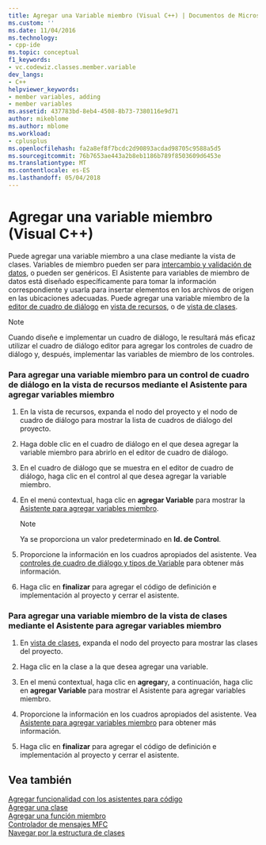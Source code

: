 ```yaml
---
title: Agregar una Variable miembro (Visual C++) | Documentos de Microsoft
ms.custom: ''
ms.date: 11/04/2016
ms.technology:
- cpp-ide
ms.topic: conceptual
f1_keywords:
- vc.codewiz.classes.member.variable
dev_langs:
- C++
helpviewer_keywords:
- member variables, adding
- member variables
ms.assetid: 437783bd-8eb4-4508-8b73-7380116e9d71
author: mikeblome
ms.author: mblome
ms.workload:
- cplusplus
ms.openlocfilehash: fa2a8ef8f7bcdc2d90893acdad98705c9588a5d5
ms.sourcegitcommit: 76b7653ae443a2b8eb1186b789f8503609d6453e
ms.translationtype: MT
ms.contentlocale: es-ES
ms.lasthandoff: 05/04/2018
---
```

# <a name="adding-a-member-variable--visual-c"></a>Agregar una variable miembro (Visual C++)
Puede agregar una variable miembro a una clase mediante la vista de clases. Variables de miembro pueden ser para [intercambio y validación de datos](../mfc/dialog-data-exchange-and-validation.md), o pueden ser genéricos. El Asistente para variables de miembro de datos está diseñado específicamente para tomar la información correspondiente y usarla para insertar elementos en los archivos de origen en las ubicaciones adecuadas. Puede agregar una variable miembro de la [editor de cuadro de diálogo](../windows/dialog-editor.md) en [vista de recursos](../windows/resource-view-window.md), o de [vista de clases](http://msdn.microsoft.com/en-us/8d7430a9-3e33-454c-a9e1-a85e3d2db925).  
  
> [!NOTE]
>  Cuando diseñe e implementar un cuadro de diálogo, le resultará más eficaz utilizar el cuadro de diálogo editor para agregar los controles de cuadro de diálogo y, después, implementar las variables de miembro de los controles.  
  
### <a name="to-add-a-member-variable-for-a-dialog-control-in-resource-view-using-the-add-member-variable-wizard"></a>Para agregar una variable miembro para un control de cuadro de diálogo en la vista de recursos mediante el Asistente para agregar variables miembro  
  
1.  En la vista de recursos, expanda el nodo del proyecto y el nodo de cuadro de diálogo para mostrar la lista de cuadros de diálogo del proyecto.  
  
2.  Haga doble clic en el cuadro de diálogo en el que desea agregar la variable miembro para abrirlo en el editor de cuadro de diálogo.  
  
3.  En el cuadro de diálogo que se muestra en el editor de cuadro de diálogo, haga clic en el control al que desea agregar la variable miembro.  
  
4.  En el menú contextual, haga clic en **agregar Variable** para mostrar la [Asistente para agregar variables miembro](../ide/add-member-variable-wizard.md).  
  
    > [!NOTE]
    >  Ya se proporciona un valor predeterminado en **Id. de Control**.  
  
5.  Proporcione la información en los cuadros apropiados del asistente. Vea [controles de cuadro de diálogo y tipos de Variable](../ide/dialog-box-controls-and-variable-types.md) para obtener más información.  
  
6.  Haga clic en **finalizar** para agregar el código de definición e implementación al proyecto y cerrar el asistente.  
  
### <a name="to-add-a-member-variable-from-class-view-using-the-add-member-variable-wizard"></a>Para agregar una variable miembro de la vista de clases mediante el Asistente para agregar variables miembro  
  
1.  En [vista de clases](http://msdn.microsoft.com/en-us/8d7430a9-3e33-454c-a9e1-a85e3d2db925), expanda el nodo del proyecto para mostrar las clases del proyecto.  
  
2.  Haga clic en la clase a la que desea agregar una variable.  
  
3.  En el menú contextual, haga clic en **agregar**y, a continuación, haga clic en **agregar Variable** para mostrar el Asistente para agregar variables miembro.  
  
4.  Proporcione la información en los cuadros apropiados del asistente. Vea [Asistente para agregar variables miembro](../ide/add-member-variable-wizard.md) para obtener más información.  
  
5.  Haga clic en **finalizar** para agregar el código de definición e implementación al proyecto y cerrar el asistente.  
  
## <a name="see-also"></a>Vea también  
 [Agregar funcionalidad con los asistentes para código](../ide/adding-functionality-with-code-wizards-cpp.md)   
 [Agregar una clase](../ide/adding-a-class-visual-cpp.md)   
 [Agregar una función miembro](../ide/adding-a-member-function-visual-cpp.md)   
 [Controlador de mensajes MFC](../mfc/reference/adding-an-mfc-message-handler.md)   
 [Navegar por la estructura de clases](../ide/navigating-the-class-structure-visual-cpp.md)